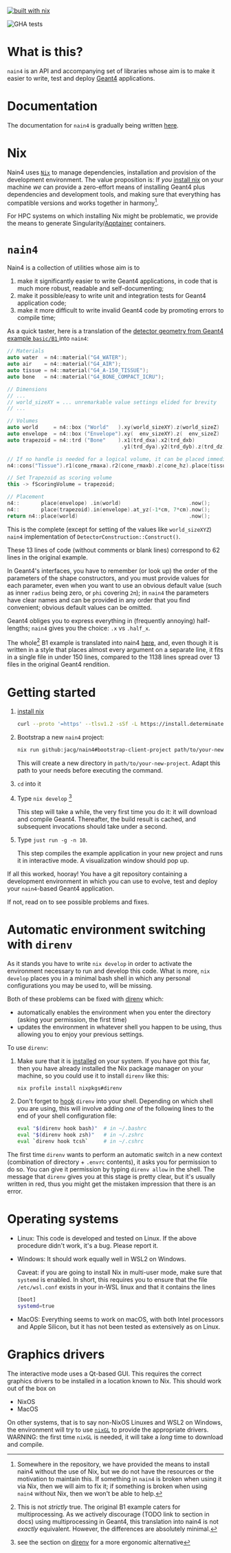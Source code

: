 [![built with nix](https://builtwithnix.org/badge.svg)](https://builtwithnix.org)

![GHA tests](https://github.com/github/docs/actions/workflows/test.yml/badge.svg)

# What is this?

`nain4` is an API and accompanying set of libraries whose aim is to make it
easier to write, test and deploy [Geant4](https://geant4.web.cern.ch/)
applications.

# Documentation

The documentation for `nain4` is gradually being written
[here](https://jacg.github.io/nain4/).

# Nix

Nain4 uses [`Nix`](https://nixos.org/) to manage dependencies, installation and
provision of the development environment. The value proposition is: If *you*
[install nix](https://determinate.systems/posts/determinate-nix-installer) on
your machine *we* can provide a zero-effort means of installing Geant4 plus
dependencies and development tools, and making sure that everything has
compatible versions and works together in harmony[^1].

[^1]: Somewhere in the repository, we have provided the means to install nain4
    without the use of Nix, but we do not have the resources or the motivation
    to maintain this. If something in `nain4` is broken when using it via Nix,
    then we will aim to fix it; if something is broken when using `nain4`
    without Nix, then we won't be able to help.

For HPC systems on which installing Nix might be problematic, we provide the
means to generate Singularity/[Apptainer](https://apptainer.org/) containers.

# `nain4`

Nain4 is a collection of utilities whose aim is to

1. make it significantly easier to write Geant4 applications, in code that is much more robust, readable and self-documenting;
2. make it possible/easy to write unit and integration tests for Geant4 application code;
3. make it more difficult to write invalid Geant4 code by promoting errors to compile time;

As a quick taster, here is a translation of the [detector geometry from Geant4 example `basic/B1` ](https://gitlab.cern.ch/geant4/geant4/-/blob/9f34590941fb8a3f7ad139731089ec3794947545/examples/basic/B1/src/DetectorConstruction.cc#L50-L165) into `nain4`:
```C++
// Materials
auto water  = n4::material("G4_WATER");
auto air    = n4::material("G4_AIR");
auto tissue = n4::material("G4_A-150_TISSUE");
auto bone   = n4::material("G4_BONE_COMPACT_ICRU");

// Dimensions
// ...
// world_sizeXY = ... unremarkable value settings elided for brevity
// ...

// Volumes
auto world     = n4::box ("World"   ).xy(world_sizeXY).z(world_sizeZ)  .volume(air);
auto envelope  = n4::box ("Envelope").xy(  env_sizeXY).z(  env_sizeZ)  .volume(water);
auto trapezoid = n4::trd ("Bone"    ).x1(trd_dxa).x2(trd_dxb)
                                     .y1(trd_dya).y2(trd_dyb).z(trd_dz).volume(bone);

// If no handle is needed for a logical volume, it can be placed immediately
n4::cons("Tissue").r1(cone_rmaxa).r2(cone_rmaxb).z(cone_hz).place(tissue).in(envelope).at_yz(2*cm, -7*cm).now();

// Set Trapezoid as scoring volume
this -> fScoringVolume = trapezoid;

// Placement
n4::       place(envelope) .in(world)                      .now();
n4::       place(trapezoid).in(envelope).at_yz(-1*cm, 7*cm).now();
return n4::place(world)                                    .now();
```
This is the complete (except for setting of the values like `world_sizeXYZ`) `nain4` implementation of `DetectorConstruction::Construct()`.

These 13 lines of code (without comments or blank lines) correspond to 62 lines in the original example.

In Geant4's interfaces, you have to remember (or look up) the order of the parameters of the shape constructors, and you must provide values for each parameter, even when you want to use an obvious default value (such as inner `radius` being zero, or `phi` covering `2π`); in `nain4` the parameters have clear names and can be provided in any order that you find convenient; obvious default values can be omitted.

Geant4 obliges you to express everything in (frequently annoying) half-lengths; `nain4` gives you the choice: `.x` vs `.half_x`.

The whole[^2] B1 example is translated into nain4
[here](https://github.com/jacg/nain4/blob/master/n4-examples/B1/src/b1.cc), and,
even though it is written in a style that places almost every argument on a
separate line, it fits in a single file in under 150 lines, compared to the 1138
lines spread over 13 files in the original Geant4 rendition.


[^2]: This is not *strictly* true. The original B1 example caters for multiprocessing. As we actively discourage (TODO link to section in docs) using multiprocessing in Geant4, this translation into nain4 is not *exactly* equivalent. However, the differences are absolutely minimal.

# Getting started

1. [install nix](https://determinate.systems/posts/determinate-nix-installer)

   ```bash
   curl --proto '=https' --tlsv1.2 -sSf -L https://install.determinate.systems/nix | sh -s -- install
   ```

2. Bootstrap a new `nain4` project:
   ```sh
   nix run github:jacg/nain4#bootstrap-client-project path/to/your-new-project
   ```
   This will create a new directory in `path/to/your-new-project`. Adapt this
   path to your needs before executing the command.

3. `cd` into it

4. Type `nix develop` [^3]

   This step will take a while, the very first time you do it: it will download
   and compile Geant4. Thereafter, the build result is cached, and subsequent
   invocations should take under a second.

5. Type `just run -g -n 10`.

   This step compiles the example application in your new project and runs it in
   interactive mode. A visualization window should pop up.

[^3]: see the section on [direnv](#automatic-environment-switching-with-direnv) for a more ergonomic alternative

If all this worked, hooray! You have a git repository containing a development
environment in which you can use to evolve, test and deploy your `nain4`-based
Geant4 application.

If not, read on to see possible problems and fixes.

# Automatic environment switching with `direnv`

As it stands you have to write `nix develop` in order to activate the
environment necessary to run and develop this code. What is more, `nix develop`
places you in a minimal bash shell in which any personal configurations you may
be used to, will be missing.

Both of these problems can be fixed with [direnv](https://direnv.net/) which:

  * automatically enables the environment when you enter the directory (asking
    your permission, the first time)
  * updates the environment in whatever shell you happen to be using, thus
    allowing you to enjoy your previous settings.

To use `direnv`:

1. Make sure that it is [installed](https://direnv.net/docs/installation.html)
   on your system. If you have got this far, then you have already installed the
   Nix package manager on your machine, so you could use it to install `direnv`
   like this:
   ```sh
   nix profile install nixpkgs#direnv
   ```

2. Don't forget to [hook](https://direnv.net/docs/hook.html) `direnv` into your
   shell. Depending on which shell you are using, this will involve adding *one*
   of the following lines to the end of your shell configuration file:

   ```bash
   eval "$(direnv hook bash)"  # in ~/.bashrc
   eval "$(direnv hook zsh)"   # in ~/.zshrc
   eval `direnv hook tcsh`     # in ~/.cshrc
   ```

The first time `direnv` wants to perform an automatic switch in a new
context (combination of directory + `.envrc` contents), it asks you
for permission to do so. You can give it permission by typing `direnv
allow` in the shell. The message that `direnv` gives you at this stage
is pretty clear, but it's usually written in red, thus you might get
the mistaken impression that there is an error.

# Operating systems

+ Linux: This code is developed and tested on Linux. If the above procedure
  didn't work, it's a bug. Please report it.

+ Windows: It should work equally well in WSL2 on Windows.

  Caveat: if you are going to install Nix in multi-user mode, make sure that `systemd` is enabled. In short, this requires you to ensure that the file `/etc/wsl.conf` exists in your in-WSL linux and that it contains the lines
  ```bash
  [boot]
  systemd=true
  ```
+ MacOS: Everything seems to work on macOS, with both Intel processors and Apple
  Silicon, but it has not been tested as extensively as on Linux.

# Graphics drivers

The interactive mode uses a Qt-based GUI. This requires the correct graphics
drivers to be installed in a location known to Nix. This should work out of the box on

+ NixOS
+ MacOS

On other systems, that is to say non-NixOS Linuxes and WSL2 on Windows, the
environment will try to use [`nixGL`](https://github.com/nix-community/nixGL) to
provide the appropriate drivers. WARNING: the first time `nixGL` is needed, it
will take a *long* time to download and compile.


<!-- # TODO Running examples -->
